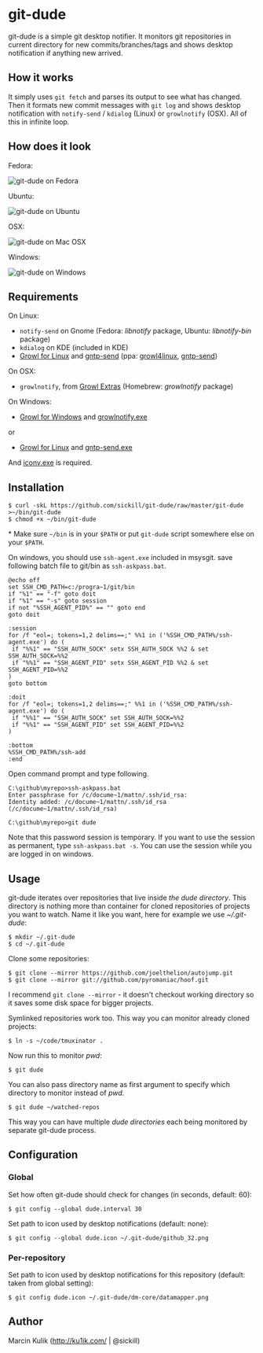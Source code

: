 # git-dude

git-dude is a simple git desktop notifier. It monitors git repositories in
current directory for new commits/branches/tags and shows desktop notification if
anything new arrived.

## How it works

It simply uses `git fetch` and parses its output to see what has changed. Then it
formats new commit messages with `git log` and shows desktop notification with
`notify-send` / `kdialog` (Linux) or `growlnotify` (OSX). All of this in infinite loop.

## How does it look

Fedora:

![git-dude on Fedora](https://github.com/downloads/sickill/git-dude/git-dude-fedora-shot.png)

Ubuntu:

![git-dude on Ubuntu](https://github.com/downloads/sickill/git-dude/git-dude-ubuntu-shot.png)

OSX:

![git-dude on Mac OSX](https://github.com/downloads/sickill/git-dude/git-dude-osx-shot.png)

Windows:

![git-dude on Windows](https://github.com/downloads/mattn/git-dude/git-dude-windows-shot.png)

## Requirements

On Linux:

* `notify-send` on Gnome (Fedora: _libnotify_ package, Ubuntu: _libnotify-bin_ package)
* `kdialog` on KDE (included in KDE)
* [Growl for Linux](http://mattn.github.com/growl4linux) and [gntp-send](http://github.com/mattn/gntp-send) (ppa: [growl4linux](https://launchpad.net/~mattn/+archive/growl-for-linux), [gntp-send](https://launchpad.net/~mattn/+archive/gntp-send))

On OSX:

* `growlnotify`, from [Growl Extras](http://growl.info/extras.php#growlnotify)
  (Homebrew: _growlnotify_ package)

On Windows:

* [Growl for Windows](http://www.growlforwindows.com/gfw/default.aspx) and [growlnotify.exe](http://www.growlforwindows.com/gfw/help/growlnotify.aspx)

or

* [Growl for Linux](http://mattn.github.com/growl4linux) and [gntp-send.exe](http://github.com/mattn/gntp-send)

And [iconv.exe](http://gnuwin32.sourceforge.net/packages/libiconv.htm) is required.

## Installation

    $ curl -skL https://github.com/sickill/git-dude/raw/master/git-dude >~/bin/git-dude
    $ chmod +x ~/bin/git-dude

\* Make sure `~/bin` is in your `$PATH` or put `git-dude` script somewhere else
on your `$PATH`.

On windows, you should use `ssh-agent.exe` included in msysgit. save following batch file to git/bin as `ssh-askpass.bat`.

    @echo off
    set SSH_CMD_PATH=c:/progra~1/git/bin
    if "%1" == "-f" goto doit
    if "%1" == "-s" goto session
    if not "%SSH_AGENT_PID%" == "" goto end
    goto doit
    
    :session
    for /f "eol=; tokens=1,2 delims==;" %%1 in ('%SSH_CMD_PATH%/ssh-agent.exe') do (
     if "%%1" == "SSH_AUTH_SOCK" setx SSH_AUTH_SOCK %%2 & set SSH_AUTH_SOCK=%%2
     if "%%1" == "SSH_AGENT_PID" setx SSH_AGENT_PID %%2 & set SSH_AGENT_PID=%%2
    )
    goto bottom
    
    :doit
    for /f "eol=; tokens=1,2 delims==;" %%1 in ('%SSH_CMD_PATH%/ssh-agent.exe') do (
     if "%%1" == "SSH_AUTH_SOCK" set SSH_AUTH_SOCK=%%2
     if "%%1" == "SSH_AGENT_PID" set SSH_AGENT_PID=%%2
    )
    
    :bottom
    %SSH_CMD_PATH%/ssh-add
    :end

Open command prompt and type following.

    C:\github\myrepo>ssh-askpass.bat
    Enter passphrase for /c/docume~1/mattn/.ssh/id_rsa:
    Identity added: /c/docume~1/mattn/.ssh/id_rsa (/c/docume~1/mattn/.ssh/id_rsa)
    
    C:\github\myrepo>git dude

Note that this password session is temporary. If you want to use the session as permanent, type `ssh-askpass.bat -s`. You can use the session while you are logged in on windows.

## Usage

git-dude iterates over repositories that live inside _the dude directory_. This
directory is nothing more than container for cloned repositories of projects
you want to watch.  Name it like you want, here for example we use
_~/.git-dude_:

    $ mkdir ~/.git-dude
    $ cd ~/.git-dude

Clone some repositories:

    $ git clone --mirror https://github.com/joelthelion/autojump.git
    $ git clone --mirror git://github.com/pyromaniac/hoof.git

I recommend `git clone --mirror` - it doesn't checkout working directory so it
saves some disk space for bigger projects.

Symlinked repositories work too. This way you can monitor already cloned
projects:

    $ ln -s ~/code/tmuxinator .

Now run this to monitor _pwd_:

    $ git dude

You can also pass directory name as first argument to specify which directory
to monitor instead of _pwd_.

    $ git dude ~/watched-repos

This way you can have multiple _dude directories_ each being monitored by
separate git-dude process.

## Configuration

### Global

Set how often git-dude should check for changes (in seconds, default: 60):

    $ git config --global dude.interval 30

Set path to icon used by desktop notifications (default: none):

    $ git config --global dude.icon ~/.git-dude/github_32.png

### Per-repository

Set path to icon used by desktop notifications for this repository (default:
taken from global setting):

    $ git config dude.icon ~/.git-dude/dm-core/datamapper.png

## Author

Marcin Kulik (http://ku1ik.com/ | @sickill)
